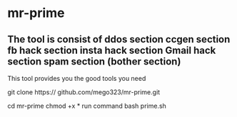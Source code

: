 # mr-prime
The tool is consist of
ddos section
ccgen section
fb hack section
insta hack section
Gmail hack section
spam section (bother section)
----------------------------------
This tool provides you the good tools you need

git clone https:// github.com/mego323/mr-prime.git

cd mr-prime 
chmod +x *
run command
bash prime.sh
